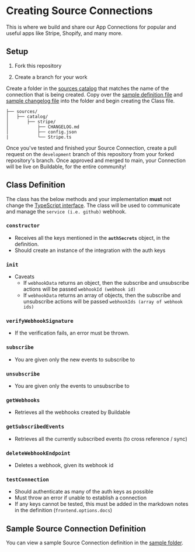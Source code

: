 # Creating Source Connections

This is where we build and share our App Connections for popular and useful apps like Stripe, Shopify, and many more.

## Setup

1. Fork this repository

2. Create a branch for your work

Create a folder in the [sources catalog](/sources/catalog/) that matches the name of the connection that is being created. Copy over the [sample definition file](/sources/sample/config.json) and [sample changelog file](/sources/sample/CHANGELOG.md) into the folder and begin creating the Class file.

```
├── sources/
│   ├── catalog/
│       ├── stripe/
│           ├── CHANGELOG.md
│           ├── config.json
|           └── Stripe.ts
```

Once you've tested and finished your Source Connection, create a pull request on the `development` branch of this repository from your forked repository's branch. Once approved and merged to main, your Connection will be live on Buildable, for the entire community!

## Class Definition

The class has the below methods and your implementation **must** not change the [TypeScript interface](/sources/types/classDefinition.d.ts). The class will be used to communicate and manage the `service (i.e. github)` webhook.

### `constructor`

- Receives all the keys mentioned in the **`authSecrets`** object, in the definition.
- Should create an instance of the integration with the auth keys

### `init`

- Caveats
  - If `webhookData` returns an object, then the subscribe and unsubscribe actions will be passed `webhookId (webhook id)`
  - If `webhookData` returns an array of objects, then the subscribe and unsubscribe actions will be passed `webhookIds (array of webhook ids)`

### `verifyWebhookSignature`

- If the verification fails, an error must be thrown.

### `subscribe`

- You are given only the new events to subscribe to

### `unsubscribe`

- You are given only the events to unsubscribe to

### `getWebhooks`

- Retrieves all the webhooks created by Buildable

### `getSubscribedEvents`

- Retrieves all the currently subscribed events (to cross reference / sync)

### `deleteWebhookEndpoint`

- Deletes a webhook, given its webhook id

### `testConnection`

- Should authenticate as many of the auth keys as possible
- Must throw an error if unable to establish a connection
- If any keys cannot be tested, this must be added in the markdown notes in the definition (`frontend.options.docs`)

## Sample Source Connection Definition

You can view a sample Source Connection definition in the [sample folder](/sources/sample/).
